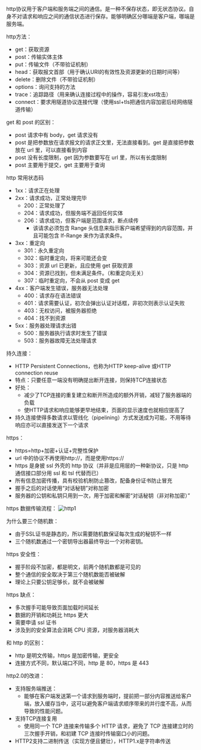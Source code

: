 
http协议用于客户端和服务端之间的通信。是一种不保存状态，即无状态协议。自身不对请求和响应之间的通信状态进行保存。能够明确区分哪端是客户端，哪端是服务端。

http方法：

* get：获取资源
* post：传输实体主体
* put：传输文件（不带验证机制）
* head：获取报文首部（用于确认URI的有效性及资源更新的日期时间等）
* delete：删除文件（不带验证机制）
* options：询问支持的方法
* trace：追踪路径（用来确认连接过程中的操作，容易引发xst攻击）
* connect：要求用隧道协议连接代理（使用ssl+tls把通信内容加密后经网络隧道传输）

get 和 post 的区别：

* post 请求中有 body，get 请求没有
* post 是把参数放在请求报文的请求正文里，无法直接看到。get 是直接把参数放在 url 里，可以直接看到内容
* post 没有长度限制，get 因为参数要写在 url 里，所以有长度限制
* post 主要用于提交，get 主要用于查询

http 常用状态码

* 1xx：请求正在处理
* 2xx：请求成功，正常处理完毕
  * 200：正常处理了
  * 204：请求成功，但服务端不返回任何实体
  * 206：请求成功，但客户端是范围请求，断点续传
    * 该请求必须包含 Range 头信息来指示客户端希望得到的内容范围，并且可能包含 If-Range 来作为请求条件。
* 3xx：重定向
  * 301：永久重定向
  * 302：临时重定向，将来可能还会变
  * 303：资源 url 已更新，且应使用 get 获取资源
  * 304：资源已找到，但未满足条件。（和重定向无关）
  * 307：临时重定向，不会从 post 变成 get
* 4xx：客户端发生错误，服务器无法处理
  * 400：请求存在语法错误
  * 401：请求需要认证，初次会弹出认证对话框，非初次则表示认证失败
  * 403：无权访问，被服务器拒绝
  * 404：找不到资源
* 5xx：服务器处理请求出错
  * 500：服务器执行请求时发生了错误
  * 503：服务器故障无法处理请求

持久连接：

* HTTP Persistent Connections，也称为HTTP keep-alive 或HTTP connection reuse
* 特点：只要任意一端没有明确提出断开连接，则保持TCP连接状态
* 好处：
  * 减少了TCP连接的重复建立和断开所造成的额外开销，减轻了服务器端的负载
  * 使HTTP请求和响应能够更早地结束，页面的显示速度也就相应提高了
* 持久连接使得多数请求以管线化（pipelining）方式发送成为可能，不用等待响应亦可以直接发送下一个请求

https：

* https=http+加密+认证+完整性保护
* url 中的协议不再使用http://，而是使用https://
* https 是身披 ssl 外壳的 http 协议（并非是应用层的一种新协议，只是 http 通信接口部分用 ssl 和 tsl 代替而已）
* 所有信息加密传播，具有校验机制防止篡改，配备身份证书防止冒充
* 握手之后的对话使用“对话秘钥”对称加密
* 服务器的公钥和私钥只用到一次，用于加密和解密“对话秘钥（非对称加密）”

https 数据传输流程：
![http1](/images/http3.jpg)

为什么要三个随机数：

* 由于SSL证书是静态的，所以需要随机数保证每次生成的秘钥不一样
* 三个随机数通过一个密钥导出器最终导出一个对称密钥。

https 安全性：

* 握手阶段不加密，都是明文，前两个随机数都是可见的
* 整个通信的安全取决于第三个随机数能否被破解
* 理论上只要公钥足够长，就不会被破解

https 缺点：

* 多次握手可能导致页面加载时间延长
* 数据的开销和功耗比 https 更大
* 需要申请 ssl 证书
* 涉及到的安全算法会消耗 CPU 资源，对服务器消耗大

和 http 的区别：

* http 是明文传输，https 是加密传输，更安全
* 连接方式不同，默认端口不同，http 是 80，https 是 443

http2.0的改进：

* 支持服务端推送：
  * 能够在客户端发送第一个请求到服务端时，提前把一部分内容推送给客户端，放入缓存当中，这可以避免客户端请求顺序带来的并行度不高，从而导致的性能问题。
* 支持TCP连接复用
  * 使用同一个 TCP 连接来传输多个 HTTP 请求，避免了 TCP 连接建立时的三次握手开销，和初建 TCP 连接时传输窗口小的问题。
* HTTP2支持二进制传送（实现方便且健壮），HTTP1.x是字符串传送
